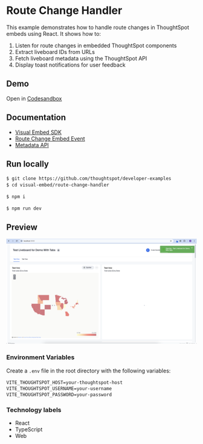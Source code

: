 # Route Change Handler

This example demonstrates how to handle route changes in ThoughtSpot embeds using React. It shows how to:

1. Listen for route changes in embedded ThoughtSpot components
2. Extract liveboard IDs from URLs
3. Fetch liveboard metadata using the ThoughtSpot API
4. Display toast notifications for user feedback

## Demo

Open in [Codesandbox](https://githubbox.com/thoughtspot/developer-examples/tree/main/visual-embed/route-change-handler)

## Documentation

- [Visual Embed SDK](https://developers.thoughtspot.com/docs/VisualEmbedSdk)
- [Route Change Embed Event](https://developers.thoughtspot.com/docs/Enumeration_EmbedEvent#_routechange)
- [Metadata API](https://developers.thoughtspot.com/docs/rest-apiv2-search#_search_metadata)

## Run locally

```bash
$ git clone https://github.com/thoughtspot/developer-examples
$ cd visual-embed/route-change-handler
```

```bash
$ npm i
```

```bash
$ npm run dev
```

## Preview

<p align="center">
    <img src="preview.png" width="800" alt="Route Change Handler Preview" />
</p>

### Environment Variables

Create a `.env` file in the root directory with the following variables:

```
VITE_THOUGHTSPOT_HOST=your-thoughtspot-host
VITE_THOUGHTSPOT_USERNAME=your-username
VITE_THOUGHTSPOT_PASSWORD=your-password
```

### Technology labels

- React
- TypeScript
- Web
